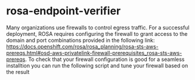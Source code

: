 # rosa-endpoint-verifier
Many organizations use firewalls to control egress traffic. For a successful deployment, ROSA requires configuring the firewall to grant access to the domain and port combinations provided in the following link: https://docs.openshift.com/rosa/rosa_planning/rosa-sts-aws-prereqs.html#osd-aws-privatelink-firewall-prerequisites_rosa-sts-aws-prereqs.
To check that your firewall configuration is good for a seamless installtion you can run the following script and tune your firewall based on the result
